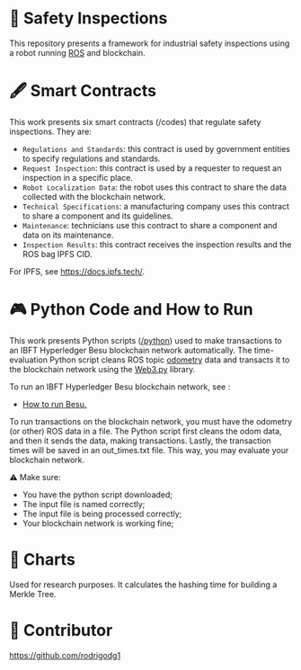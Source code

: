 # 🔎 Safety Inspections

This repository presents a framework for industrial safety inspections using a robot running [ROS](https://docs.ros.org/) and blockchain.

# 🖋 Smart Contracts

This work presents six smart contracts (/codes) that regulate safety inspections. They are:

- `Regulations and Standards`: this contract is used by government entities to specify regulations and standards.
- `Request Inspection`: this contract is used by a requester to request an inspection in a specific place.
- `Robot Localization Data`: the robot uses this contract to share the data collected with the blockchain network.
- `Technical Specifications`: a manufacturing company uses this contract to share a component and its guidelines.
- `Maintenance`: technicians use this contract to share a component and data on its maintenance.
- `Inspection Results`: this contract receives the inspection results and the ROS bag IPFS CID.

For IPFS, see https://docs.ipfs.tech/.

# 🎮 Python Code and How to Run

This work presents Python scripts ([/python](https://github.com/MiguelHenri/Safety-Inspections/tree/main/python)) used to make transactions to an IBFT Hyperledger Besu blockchain network automatically. The time-evaluation Python script cleans ROS topic [odometry](http://docs.ros.org/en/noetic/api/nav_msgs/html/msg/Odometry.html) data and transacts it to the blockchain network using the [Web3.py](https://web3py.readthedocs.io/en/stable/) library.

To run an IBFT Hyperledger Besu blockchain network, see :

- [How to run Besu.](https://besu.hyperledger.org/23.4.0/private-networks/tutorials/ibft)

To run transactions on the blockchain network, you must have the odometry (or other) ROS data in a file. The Python script first cleans the odom data, and then it sends the data, making transactions. Lastly, the transaction times will be saved in an out_times.txt file. This way, you may evaluate your blockchain network.

⚠️ Make sure:
- You have the python script downloaded;
- The input file is named correctly;
- The input file is being processed correctly;
- Your blockchain network is working fine;

# 📒 Charts

Used for research purposes. It calculates the hashing time for building a Merkle Tree.

# 🤝 Contributor

https://github.com/rodrigodg1
